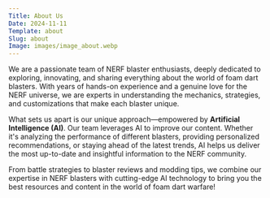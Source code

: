 ```yaml
---
Title: About Us
Date: 2024-11-11
Template: about
Slug: about
Image: images/image_about.webp
---
```


We are a passionate team of NERF blaster enthusiasts, deeply dedicated to exploring, innovating, and sharing everything about the world of foam dart blasters. With years of hands-on experience and a genuine love for the NERF universe, we are experts in understanding the mechanics, strategies, and customizations that make each blaster unique.


What sets us apart is our unique approach—empowered by **Artificial Intelligence (AI)**. Our team leverages AI to improve our content. Whether it's analyzing the performance of different blasters, providing personalized recommendations, or staying ahead of the latest trends, AI helps us deliver the most up-to-date and insightful information to the NERF community.


From battle strategies to blaster reviews and modding tips, we combine our expertise in NERF blasters with cutting-edge AI technology to bring you the best resources and content in the world of foam dart warfare!
